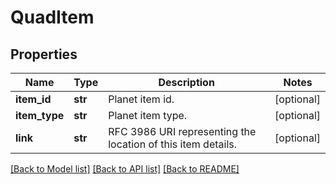 # QuadItem

## Properties
Name | Type | Description | Notes
------------ | ------------- | ------------- | -------------
**item_id** | **str** | Planet item id. | [optional] 
**item_type** | **str** | Planet item type. | [optional] 
**link** | **str** | RFC 3986 URI representing the location of this item details. | [optional] 

[[Back to Model list]](../README.md#documentation-for-models) [[Back to API list]](../README.md#documentation-for-api-endpoints) [[Back to README]](../README.md)



